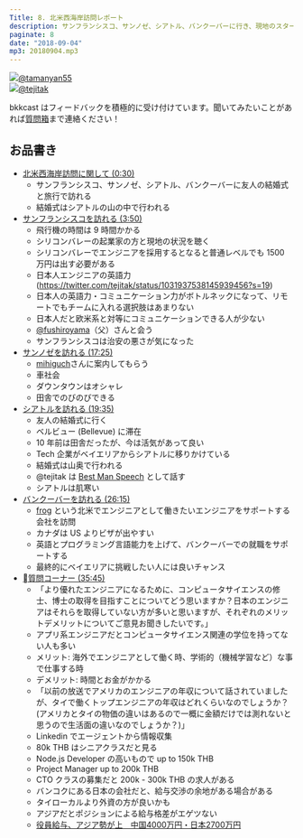 ```yaml
---
Title: 8. 北米西海岸訪問レポート
description: サンフランシスコ、サンノゼ、シアトル、バンクーバーに行き、現地のスタートアップ・エンジニア事情について情報を得る。カナダはアメリカよりビザを取得しやすい？英語とプログラミング能力を上げてバンクーバーでエンジニア就職。シリコンバレーは普通レベルで年収 1500 万円以上！？
paginate: 8
date: "2018-09-04"
mp3: 20180904.mp3
---
```


<div class="presenter-container">
  <div class="presenter-item">
    <a href="https://twitter.com/tamanyan55" target="_blank"><img class="icon" src="https://pbs.twimg.com/profile_images/712212594396778497/BqOVpfAj_400x400.jpg"><span>@tamanyan55</span></a>
  </div>
  <div class="presenter-item">
    <a href="https://twitter.com/tejitak" target="_blank"><img class="icon" src="https://pbs.twimg.com/profile_images/962982531938246656/wGmx7qIC_400x400.jpg"><span>@tejitak</span></a>
  </div>
</div>

bkkcast はフィードバックを積極的に受け付けています。聞いてみたいことがあれば<a class="notice" href="https://peing.net/ja/bkkcast" target="_blank">質問箱</a>まで連絡ください！

## お品書き

- <a class="jump" href="#30">北米西海岸訪問に関して (0:30)</a>
  - サンフランシスコ、サンノゼ、シアトル、バンクーバーに友人の結婚式と旅行で訪れる
  - 結婚式はシアトルの山の中で行われる
- <a class="jump" href="#162">サンフランシスコを訪れる (3:50)</a>
  - 飛行機の時間は 9 時間かかる
  - シリコンバレーの起業家の方と現地の状況を聴く
  - シリコンバレーでエンジニアを採用するとなると普通レベルでも 1500 万円は出す必要がある
  - 日本人エンジニアの英語力 (https://twitter.com/tejitak/status/1031937538145939456?s=19)
  - 日本人の英語力・コミュニケーション力がボトルネックになって、リモートでもチームに入れる選択肢はあまりない
  - 日本人だと欧米系と対等にコミュニケーションできる人が少ない
  - [@fushiroyama](https://twitter.com/fushiroyama)（父）さんと会う
  - サンフランシスコは治安の悪さが気になった
- <a class="jump" href="#1045">サンノゼを訪れる (17:25)</a>
  - [mihiguch](https://twitter.com/mihiguch)さんに案内してもらう
  - 車社会
  - ダウンタウンはオシャレ
  - 田舎でのびのびできる
- <a class="jump" href="#1175">シアトルを訪れる (19:35)</a>
  - 友人の結婚式に行く
  - ベルビュー (Bellevue) に滞在
  - 10 年前は田舎だったが、今は活気があって良い
  - Tech 企業がベイエリアからシアトルに移りかけている
  - 結婚式は山奥で行われる
  - @tejitak は [Best Man Speech](https://www.hitched.co.uk/wedding-speeches/example_best-man_speeches_1/) として話す
  - シアトルは肌寒い
- <a class="jump" href="#1575">バンクーバーを訪れる (26:15)</a>
  - [frog](https://frogagent.com/) という北米でエンジニアとして働きたいエンジニアをサポートする会社を訪問
  - カナダは US よりビザが出やすい
  - 英語とプログラミング言語能力を上げて、バンクーバーでの就職をサポートする
  - 最終的にベイエリアに挑戦したい人には良いチャンス
- <a class="jump" href="#1575">質問コーナー (35:45)</a>
  - 「より優れたエンジニアになるために、コンピュータサイエンスの修士、博士の取得を目指すことについてどう思いますか？日本のエンジニアはそれらを取得していない方が多いと思いますが、それぞれのメリットデメリットについてご意見お聞きしたいです。」
  - アプリ系エンジニアだとコンピュータサイエンス関連の学位を持ってない人も多い
  - メリット: 海外でエンジニアとして働く時、学術的（機械学習など）な事で仕事する時
  - デメリット: 時間とお金がかかる
  - 「以前の放送でアメリカのエンジニアの年収について話されていましたが、タイで働くトップエンジニアの年収はどれくらいなのでしょうか？(アメリカとタイの物価の違いはあるので一概に金額だけでは測れないと思うので生活面の違いなのでしょうか？)」
  - Linkedin でエージェントから情報収集
  - 80k THB はシニアクラスだと見る
  - Node.js Developer の高いもので up to 150k THB
  - Project Manager up to 200k THB
  - CTO クラスの募集だと 200k - 300k THB の求人がある
  - バンコクにある日本の会社だと、給与交渉の余地がある場合がある
  - タイローカルより外資の方が良いかも
  - アジアだとポジションによる給与格差がエゲツない
  - [役員給与、アジア勢が上　中国4000万円・日本2700万円](https://r.nikkei.com/article/DGXKASDZ04H4N_V10C17A8MM8000?s=3)
